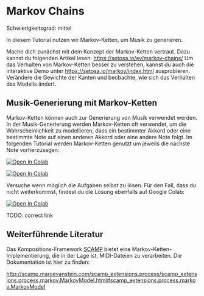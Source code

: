 # Markov Chains

Schwierigkeitsgrad: mittel

In diesem Tutorial nutzen wir Markov-Ketten, um Musik zu generieren.

Mache dich zunächst mit dem Konzept der Markov-Ketten vertraut. Dazu kannst du folgenden Artikel lesen: https://setosa.io/ev/markov-chains/
Um das Verhalten von Markov-Ketten besser zu verstehen, kannst du auch die interaktive Demo unter https://setosa.io/markov/index.html ausprobieren. Verändere die Gewichte der Kanten und beobachte, wie sich das Verhalten des Modells ändert.

## Musik-Generierung mit Markov-Ketten

Markov-Ketten können auch zur Generierung von Musik verwendet werden. In der Musik-Generierung werden Markov-Ketten oft verwendet, um die Wahrscheinlichkeit zu modellieren, dass ein bestimmter Akkord oder eine bestimmte Note auf einen anderen Akkord oder eine andere Note folgt. Im folgenden Tutorial werden Markov-Ketten genutzt um jeweils die nächste Note vorherzusagen:


[![Open In Colab][colab-badge]][colab-notebook3]

[colab-notebook3]: <https://colab.research.google.com/drive/1DTfLU4euq13HOACdrpaaeXv3qmdZKIhh?usp=sharing>
[colab-badge]: <https://colab.research.google.com/assets/colab-badge.svg>




[![Open In Colab][colab-badge]][colab-notebook1]

[colab-notebook1]: <https://colab.research.google.com/github/langMatthias/ai-intro/blob/main/exercises/medium/01 - Einführung in Python/Mozarts_Würfelspiel.ipynb>
[colab-badge]: <https://colab.research.google.com/assets/colab-badge.svg>

Versuche wenn möglich die Aufgaben selbst zu lösen. Für den Fall, dass du nicht weiterkommst, findest du die Lösung ebenfalls auf Google Colab:

[![Open In Colab][colab-badge]][colab-notebook2]

[colab-notebook2]: <https://colab.research.google.com/github/langMatthias/ai-intro/blob/main/exercises/medium/01 - Einführung in Python/Mozarts_Würfelspiel_solution.ipynb>
[colab-badge]: <https://colab.research.google.com/assets/colab-badge.svg>
TODO: correct link


## Weiterführende Literatur

Das Kompositions-Framework [SCAMP](http://scamp.marcevanstein.com/index.html) bietet eine Markov-Ketten-Implementierung, die in der Lage ist, MIDI-Dateien zu verarbeiten. Die Dokumentation ist hier zu finden:

http://scamp.marcevanstein.com/scamp_extensions.process/scamp_extensions.process.markov.MarkovModel.html#scamp_extensions.process.markov.MarkovModel